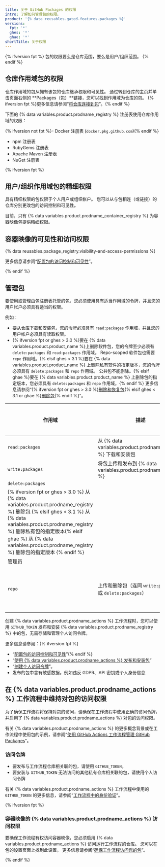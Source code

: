 ```yaml
---
title: 关于 GitHub Packages 的权限
intro: 了解如何管理包的权限。
product: '{% data reusables.gated-features.packages %}'
versions:
  fpt: '*'
  ghes: '*'
  ghae: '*'
shortTitle: 关于权限
---
```


{% ifversion fpt %}
包的权限要么是仓库范围，要么是用户/组织范围。
{% endif %}

## 仓库作用域包的权限

仓库作用域的包从拥有该包的仓库继承权限和可见性。 通过转到仓库的主页并单击页面右侧的 **Packages（包）**链接，您可以找到作用域为仓库的包。 {% ifversion fpt %}更多信息请参阅“[将仓库连接到包](/packages/learn-github-packages/connecting-a-repository-to-a-package)”。{% endif %}

下面的 {% data variables.product.prodname_registry %} 注册表使用仓库作用域的权限：

  {% ifversion not fpt %}- Docker 注册表 (`docker.pkg.github.com`){% endif %}
  - npm 注册表
  - RubyGems 注册表
  - Apache Maven 注册表
  - NuGet 注册表

{% ifversion fpt %}
## 用户/组织作用域包的精细权限

具有精细权限的包仅限于个人用户或组织帐户。 您可以从与包相连（或链接）的仓库分别更改包的访问控制和可见性。

目前，只有 {% data variables.product.prodname_container_registry %} 为容器映像包提供精细权限。

## 容器映像的可见性和访问权限

{% data reusables.package_registry.visibility-and-access-permissions %}

更多信息请参阅“[配置包的访问控制和可见性](/packages/learn-github-packages/configuring-a-packages-access-control-and-visibility)”。

{% endif %}

## 管理包

要使用或管理由包注册表托管的包，您必须使用具有适当作用域的令牌，并且您的用户帐户必须具有适当的权限。

例如：
-  要从仓库下载和安装包，您的令牌必须具有 `read:packages` 作用域，并且您的用户帐户必须具有读取权限。
- {% ifversion fpt or ghes > 3.0 %}要在 {% data variables.product.product_name %}上删除软件包，您的令牌至少必须有 `delete:packages` 和 `read:packages` 作用域。 Repo-scoped 软件包也需要 `repo` 作用域。{% elsif ghes < 3.1 %}要在 {% data variables.product.product_name %} 上删除私有软件的指定版本，您的令牌必须具有 `delete:packages` 和 `repo` 作用域。 公共包不能删除。{% elsif ghae %}要在 {% data variables.product.product_name %} 上删除包的指定版本，您必须具有 `delete:packages` 和 `repo` 作用域。{% endif %} 更多信息请参阅“{% ifversion fpt or ghes > 3.0 %}[删除和恢复包](/packages/learn-github-packages/deleting-and-restoring-a-package){% elsif ghes < 3.1 or ghae %}[删除包](/packages/learn-github-packages/deleting-a-package){% endif %}”。

| 作用域                                                                                                                                                                                                                                                               | 描述                                                      | 所需权限   |
| ----------------------------------------------------------------------------------------------------------------------------------------------------------------------------------------------------------------------------------------------------------------- | ------------------------------------------------------- | ------ |
| `read:packages`                                                                                                                                                                                                                                                   | 从 {% data variables.product.prodname_registry %} 下载和安装包 | 读取     |
| `write:packages`                                                                                                                                                                                                                                                  | 将包上传和发布到 {% data variables.product.prodname_registry %} | 写入     |
| `delete:packages`                                                                                                                                                                                                                                                 |                                                         |        |
| {% ifversion fpt or ghes > 3.0 %} 从 {% data variables.product.prodname_registry %} 删除包 {% elsif ghes < 3.1 %} 从 {% data variables.product.prodname_registry %} 删除私有包的指定版本{% elsif ghae %} 从 {% data variables.product.prodname_registry %} 删除包的指定版本 {% endif %} |                                                         |        |
| 管理员                                                                                                                                                                                                                                                               |                                                         |        |
| `repo`                                                                                                                                                                                                                                                            | 上传和删除包（连同 `write:packages` 或 `delete:packages`）         | 写入或管理员 |

创建 {% data variables.product.prodname_actions %} 工作流程时，您可以使用 `GITHUB_TOKEN` 发布和安装 {% data variables.product.prodname_registry %} 中的包，无需存储和管理个人访问令牌。

更多信息请参阅：{% ifversion fpt %}
- “[配置包的访问控制和可见性](/packages/learn-github-packages/configuring-a-packages-access-control-and-visibility)”{% endif %}
- “[使用 {% data variables.product.prodname_actions %} 发布和安装包](/packages/managing-github-packages-using-github-actions-workflows/publishing-and-installing-a-package-with-github-actions)”
- “[创建个人访问令牌](/github/authenticating-to-github/creating-a-personal-access-token/)”。
- 发布的包中含有敏感数据，例如违反 GDPR、API 密钥或个人身份信息

## 在 {% data variables.product.prodname_actions %} 工作流程中维持对包的访问权限

为了确保工作流程将保持对包的访问，请确保在工作流程中使用正确的访问令牌，并启用了 {% data variables.product.prodname_actions %} 对包的访问权限。

有关 {% data variables.product.prodname_actions %} 的更多概念背景或在工作流程中使用包的示例，请参阅“[使用 GitHub Actions 工作流程管理 GitHub Packages](/packages/managing-github-packages-using-github-actions-workflows)”。

### 访问令牌

- 要发布与工作流程仓库相关联的包，请使用 `GITHUB_TOKEN`。
- 要安装与 `GITHUB_TOKEN` 无法访问的其他私有仓库相关联的包，请使用个人访问令牌

有关 {% data variables.product.prodname_actions %} 工作流程中使用的 `GITHUB_TOKEN` 的更多信息，请参阅“[工作流程中的身份验证](/actions/reference/authentication-in-a-workflow#using-the-github_token-in-a-workflow)”。

{% ifversion fpt %}
### 容器映像的 {% data variables.product.prodname_actions %} 访问权限

要确保工作流程有权访问容器映像，您必须启用 {% data variables.product.prodname_actions %} 访问运行工作流程的仓库。 您可以在包的设置页面上找到此设置。 更多信息请参阅“[确保工作流程访问您的包](/packages/learn-github-packages/configuring-a-packages-access-control-and-visibility#ensuring-workflow-access-to-your-package)”。

{% endif %}
